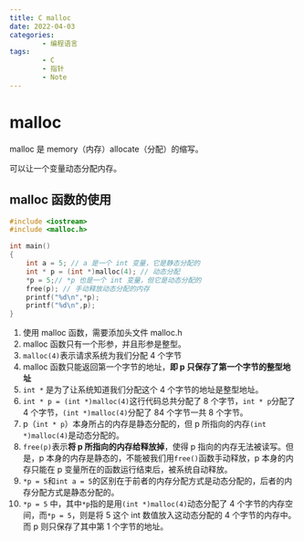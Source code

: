 ```yaml
---
title: C malloc
date: 2022-04-03
categories:
        - 编程语言
tags:
        - C
        - 指针
        - Note
---
```


# malloc

malloc 是 memory（内存）allocate（分配）的缩写。

可以让一个变量动态分配内存。

## malloc 函数的使用

```c
#include <iostream>
#include <malloc.h>

int main()
{
    int a = 5; // a 是一个 int 变量，它是静态分配的
    int * p = (int *)malloc(4); // 动态分配
    *p = 5;// *p 也是一个 int 变量，但它是动态分配的
    free(p); // 手动释放动态分配的内存
    printf("%d\n",*p);
    printf("%d\n",p);
}
```

1. 使用 malloc 函数，需要添加头文件 malloc.h
2. malloc 函数只有一个形参，并且形参是整型。
3. `malloc(4)`表示请求系统为我们分配 4 个字节
4. malloc 函数只能返回第一个字节的地址，**即 p 只保存了第一个字节的整型地址**
5. `int *` 是为了让系统知道我们分配这个 4 个字节的地址是整型地址。
6. `int * p = (int *)malloc(4)`这行代码总共分配了 8 个字节，`int * p`分配了 4 个字节，`(int *)malloc(4)`分配了 84 个字节一共 8 个字节。
7. p（`int * p`）本身所占的内存是静态分配的，但 p 所指向的内存`(int *)malloc(4)`是动态分配的。
8. `free(p)`表示**将 p 所指向的内存给释放掉**，使得 p 指向的内存无法被读写。但是，p 本身的内存是静态的，不能被我们用`free()`函数手动释放，p 本身的内存只能在 p 变量所在的函数运行结束后，被系统自动释放。
9. `*p = 5`和`int a = 5`的区别在于前者的内存分配方式是动态分配的，后者的内存分配方式是静态分配的。
10. `*p = 5` 中，其中`*p`指的是用`(int *)malloc(4)`动态分配了 4 个字节的内存空间，而`*p = 5`，则是将 5 这个 int 数值放入这动态分配的 4 个字节的内存中。而 p 则只保存了其中第 1 个字节的地址。
